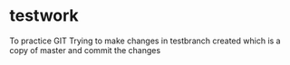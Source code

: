 # testwork
To practice GIT
Trying to make changes in testbranch created which is a copy of master and commit the changes
